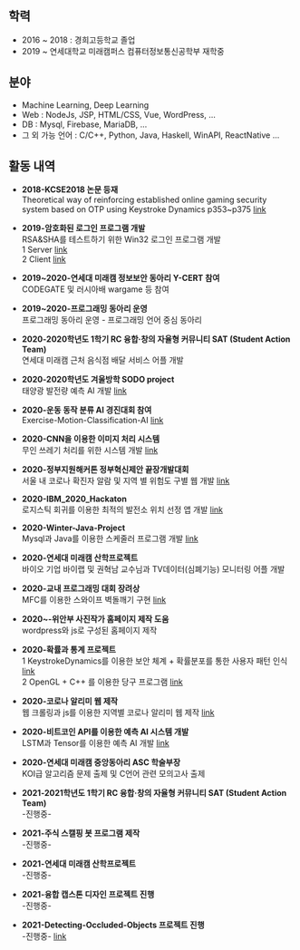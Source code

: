 <!-- ## W1elcome to GitHub Pages

You can use the [editor on GitHub](https://github.com/carina1754/JungSu-An/edit/gh-pages/index.md) to maintain and preview the content for your website in Markdown files.

Whenever you commit to this repository, GitHub Pages will run [Jekyll](https://jekyllrb.com/) to rebuild the pages in your site, from the content in your Markdown files.

### Markdown

Markdown is a lightweight and easy-to-use syntax for styling your writing. It includes conventions for

```markdown
Syntax highlighted code block

# Header 1
## Header 2
### Header 3

- Bulleted
- List

1. Numbered
2. List

**Bold** and _Italic_ and `Code` text

[Link](url) and ![Image](src)
```

For more details see [GitHub Flavored Markdown](https://guides.github.com/features/mastering-markdown/).

### Jekyll Themes

Your Pages site will use the layout and styles from the Jekyll theme you have selected in your [repository settings](https://github.com/carina1754/JungSu-An/settings). The name of this theme is saved in the Jekyll `_config.yml` configuration file.

### Support or Contact

Having trouble with Pages? Check out our [documentation](https://docs.github.com/categories/github-pages-basics/) or [contact support](https://support.github.com/contact) and we’ll help you sort it out.
  -->
## 학력

 - 2016 ~ 2018 : 경희고등학교 졸업
 - 2019 ~ 연세대학교 미래캠퍼스 컴퓨터정보통신공학부 재학중
 
## 분야

 - Machine Learning, Deep Learning
 - Web : NodeJs, JSP, HTML/CSS, Vue, WordPress, ...
 - DB : Mysql, Firebase, MariaDB, ...
 - 그 외 가능 언어 : C/C++, Python, Java, Haskell, WinAPI, ReactNative ...

## 활동 내역

 - **2018-KCSE2018 논문 등재**<br>
   Theoretical way of reinforcing established online gaming security system based on OTP using Keystroke Dynamics p353~p375 [link](http://sigsoft.or.kr/ftp/KCSE2018_proceedings_ver4.0.pdf) 

 - **2019-암호화된 로그인 프로그램 개발**<br>
   RSA&SHA를 테스트하기 위한 Win32 로그인 프로그램 개발<br>
   1 Server [link](https://github.com/carina1754/TCPchat)<br>
   2 Client [link](https://github.com/carina1754/TCPchatclient)

 - **2019~2020-연세대 미래캠 정보보안 동아리 Y-CERT 참여**<br>
   CODEGATE 및 러시아배 wargame 등 참여 

 - **2019~2020-프로그래밍 동아리 운영**<br>
   프로그래밍 동아리 운영 - 프로그래밍 언어 중심 동아리

 - **2020-2020학년도 1학기 RC 융합·창의 자율형 커뮤니티 SAT (Student Action Team)**<br>
   연세대 미래캠 근처 음식점 배달 서비스 어플 개발

 - **2020-2020학년도 겨울방학 SODO project**<br>
   태양광 발전량 예측 AI 개발 [link](https://github.com/carina1754/sunlight)

 - **2020-운동 동작 분류 AI 경진대회 참여**<br>
   Exercise-Motion-Classification-AI [link](https://github.com/carina1754/Exercise-Motion-Classification-AI)

 - **2020-CNN을 이용한 이미지 처리 시스템**<br>
   무인 쓰레기 처리를 위한 시스템 개발 [link](https://github.com/carina1754/CNN_image_search)

 - **2020-정부지원해커톤 정부혁신제안 끝장개발대회**<br>
   서울 내 코로나 확진자 알람 및 지역 별 위험도 구별 웹 개발 [link](https://github.com/carina1754/Corona_Alarm)

 - **2020-IBM_2020_Hackaton**<br>
   로지스틱 회귀를 이용한 최적의 발전소 위치 선정 앱 개발 [link](https://github.com/carina1754/IBM_2020_Hackaton)

 - **2020-Winter-Java-Project**<br>
   Mysql과 Java를 이용한 스케줄러 프로그램 개발 [link](https://github.com/carina1754/2020-Winter-Project-Scheduler)
   
 - **2020-연세대 미래캠 산학프로젝트**<br>
   바이오 기업 바이랩 및 권혁남 교수님과 TV데이터(심폐기능) 모니터링 어플 개발

 - **2020-교내 프로그래밍 대회 장려상**<br>
   MFC를 이용한 스와이프 벽돌깨기 구현 [link](https://github.com/carina1754/brick-out-c-)

 - **2020~-위안부 사진작가 홈페이지 제작 도움**<br>
   wordpress와 js로 구성된 홈페이지 제작

 - **2020-확률과 통계 프로젝트**<br>
   1 KeystrokeDynamics를 이용한 보안 체계 + 확률분포를 통한 사용자 패턴 인식 [link](https://github.com/carina1754/KeyStrokeDynamics)<br>
   2 OpenGL + C++ 를 이용한 당구 프로그램 [link](https://github.com/carina1754/Billiards)

 - **2020-코로나 알리미 웹 제작**<br>
   웹 크롤링과 js를 이용한 지역별 코로나 알리미 웹 제작 [link](https://github.com/carina1754/WP-crolling)
 
 - **2020-비트코인 API를 이용한 예측 AI 시스템 개발**<br>
   LSTM과 Tensor를 이용한 예측 AI 개발 [link](https://github.com/carina1754/PyQT)
 
 - **2020-연세대 미래캠 중앙동아리 ASC 학술부장**<br>
   KOI급 알고리즘 문제 출제 및 C언어 관련 모의고사 출제
 
 - **2021-2021학년도 1학기 RC 융합·창의 자율형 커뮤니티 SAT (Student Action Team)**<br>
   -진행중-
 
 - **2021-주식 스캘핑 봇 프로그램 제작**<br>
   -진행중-
 
 - **2021-연세대 미래캠 산학프로젝트**<br>
   -진행중-
   
 - **2021-융합 캡스톤 디자인 프로젝트 진행**<br>
   -진행중-

 - **2021-Detecting-Occluded-Objects 프로젝트 진행**<br>
   -진행중- [link](https://github.com/carina1754/Detecting-Occluded-Objects)

  
